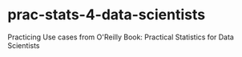 # prac-stats-4-data-scientists
Practicing Use cases from O'Reilly Book: Practical Statistics for Data Scientists
